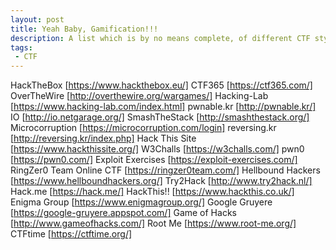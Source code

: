 ```yaml
---
layout: post
title: Yeah Baby, Gamification!!!
description: A list which is by no means complete, of different CTF style sites.
tags:
 - CTF
---
```


HackTheBox [https://www.hackthebox.eu/]
CTF365 [https://ctf365.com/]
OverTheWire [http://overthewire.org/wargames/]
Hacking-Lab [https://www.hacking-lab.com/index.html]
pwnable.kr [http://pwnable.kr/]
IO [http://io.netgarage.org/]
SmashTheStack [http://smashthestack.org/]
Microcorruption [https://microcorruption.com/login]
reversing.kr [http://reversing.kr/index.php]
Hack This Site [https://www.hackthissite.org/]
W3Challs [https://w3challs.com/]
pwn0 [https://pwn0.com/]
Exploit Exercises [https://exploit-exercises.com/]
RingZer0 Team Online CTF [https://ringzer0team.com/]
Hellbound Hackers [https://www.hellboundhackers.org/]
Try2Hack [http://www.try2hack.nl/]
Hack.me [https://hack.me/]
HackThis!! [https://www.hackthis.co.uk/]
Enigma Group [https://www.enigmagroup.org/]
Google Gruyere [https://google-gruyere.appspot.com/]
Game of Hacks [http://www.gameofhacks.com/]
Root Me [https://www.root-me.org/]
CTFtime [https://ctftime.org/]

